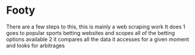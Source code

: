 # Footy

There are a few steps to this, this is mainly a web scraping work
It does
1 goes to popular sports betting websites and scopes all of the betting options available
2 it compares all the data it accesses for a given moment and looks for arbitrages
